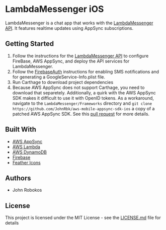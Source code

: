 # LambdaMessenger iOS

LambdaMessenger is a chat app that works with the [LambdaMessenger API](https://github.com/JohnRbk/lambda-messenger-api). It features realtime updates using AppSync subscriptions.

## Getting Started

1. Follow the instructions for the [LambdaMessenger API](https://github.com/JohnRbk/lambda-messenger-api) to configure FireBase, AWS AppSync, and deploy the API services for LambdaMessenger.
2. Follow the [FirebaseAuth](https://firebase.google.com/docs/auth/ios/phone-auth?authuser=0) instructions for enabling SMS notifications and for generating a GoogleService-Info.plist file.
3. Run Carthage to download project dependencies
4. Because AWS AppSync does not support Carthage, you need to download that separetely. Additionally, a quirk with the AWS AppSync SDK makes it difficult to use it with OpenID tokens. As a workaround, navigate to the `LambdaMessenger/Frameworks` directory and `git clone https://github.com/JohnRbk/aws-mobile-appsync-sdk-ios` a copy of a patched AWS AppSync SDK. See this [pull request](https://github.com/awslabs/aws-mobile-appsync-sdk-ios/pull/53) for more details.

## Built With

* [AWS AppSync](https://docs.aws.amazon.com/appsync)
* [AWS Lambda](https://aws.amazon.com/documentation/lambda/)
* [AWS DynamoDB](https://aws.amazon.com/documentation/dynamodb/)
* [Firebase](https://firebase.google.com/)
* [Feather Icons](https://feathericons.com/)

## Authors

* John Robokos

## License

This project is licensed under the MIT License - see the [LICENSE.md](LICENSE) file for details

